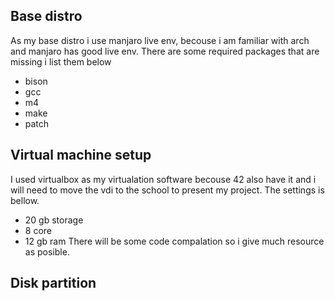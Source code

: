 ## Base distro
As my base distro i use manjaro live env, becouse i am familiar with arch and manjaro has good live env. There are some required packages that are missing i list them below
- bison 
- gcc 
- m4 
- make 
- patch
## Virtual machine setup
I used virtualbox as my virtualation software becouse 42 also have it and i will need to move the vdi to the school to present my project. The settings is bellow.
- 20 gb storage
- 8 core
- 12 gb ram
There will be some code compalation so i give much resource as posible.

## Disk partition
